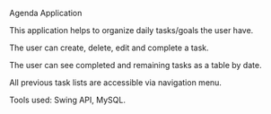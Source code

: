 Agenda Application

This application helps to organize daily tasks/goals the user have.

The user can create, delete, edit and complete a task.

The user can see completed and remaining tasks as a table by date.

All previous task lists are accessible via navigation menu.

Tools used: Swing API, MySQL.